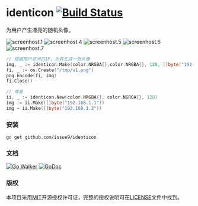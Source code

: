identicon [![Build Status](https://travis-ci.org/issue9/identicon.svg?branch=master)](https://travis-ci.org/issue9/identicon)
======

为用户产生漂亮的随机头像。

![screenhost.1](https://raw.github.com/issue9/identicon/master/screenshot/1.png)
![screenhost.4](https://raw.github.com/issue9/identicon/master/screenshot/4.png)
![screenhost.5](https://raw.github.com/issue9/identicon/master/screenshot/5.png)
![screenhost.6](https://raw.github.com/issue9/identicon/master/screenshot/6.png)
![screenhost.7](https://raw.github.com/issue9/identicon/master/screenshot/7.png)

```go
// 根据用户访问的IP，为其生成一张头像
img, _ := identicon.Make(color.NRGBA{},color.NRGBA{}, 128, []byte("192.168.1.1"))
fi, _ := os.Create("/tmp/u1.png")
png.Encode(fi, img)
fi.Close()

// 或者
ii, _ := identicon.New(color.NRGBA{}, color.NGRGA{}, 128)
img := ii.Make([]byte("192.168.1.1"))
img = ii.Make([]byte("192.168.1.2"))
```

### 安装

```shell
go get github.com/issue9/identicon
```


### 文档

[![Go Walker](http://gowalker.org/api/v1/badge)](http://gowalker.org/github.com/issue9/identicon)
[![GoDoc](https://godoc.org/github.com/issue9/identicon?status.svg)](https://godoc.org/github.com/issue9/identicon)


### 版权

本项目采用[MIT](http://opensource.org/licenses/MIT)开源授权许可证，完整的授权说明可在[LICENSE](LICENSE)文件中找到。

